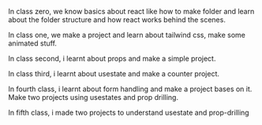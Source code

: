 
In class zero, we know basics about react like how to make folder and learn about the folder structure and how react works behind the scenes.

In class one, we make a project and learn about tailwind css, make some animated stuff.

In class second, i learnt about props and make a simple project.

In class third, i learnt about usestate and make a counter project.

In fourth class, i learnt about form handling and make a project bases on it.
Make two projects using usestates and prop drilling.

In fifth class, i made two projects to understand usestate and prop-drilling

